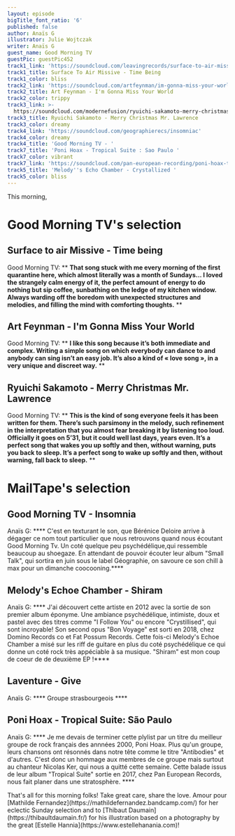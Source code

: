```yaml
---
layout: episode
bigTitle_font_ratio: '6'
published: false
author: Anaïs G
illustrator: Julie Wojtczak
writer: Anaïs G
guest_name: Good Morning TV
guestPic: guestPic452
track1_link: 'https://soundcloud.com/leavingrecords/surface-to-air-missive-time-being'
track1_title: Surface To Air Missive - Time Being
track1_color: bliss
track2_link: 'https://soundcloud.com/artfeynman/im-gonna-miss-your-world'
track2_title: Art Feynman - I'm Gonna Miss Your World
track2_color: trippy
track3_link: >-
  https://soundcloud.com/modernefusion/ryuichi-sakamoto-merry-christmas-mr-lawrence
track3_title: Ryuichi Sakamoto - Merry Christmas Mr. Lawrence
track3_color: dreamy
track4_link: 'https://soundcloud.com/geographierecs/insomniac'
track4_color: dreamy
track4_title: 'Good Morning TV - '
track7_title: 'Poni Hoax - Tropical Suite : Sao Paulo '
track7_color: vibrant
track7_link: 'https://soundcloud.com/pan-european-recording/poni-hoax-tropical-suite-sao'
track5_title: 'Melody''s Echo Chamber - Crystallized '
track5_color: bliss
---
```

<p id="introduction">This morning,</p>


# Good Morning TV's selection

## Surface to air Missive - Time being
Good Morning TV: ** **That song stuck with me every morning of the first quarantine here, which almost literally was a month of Sundays… I loved the strangely calm energy of it, the perfect amount of energy to do nothing but sip coffee, sunbathing on the ledge of my kitchen window. Always warding off the boredom with unexpected structures and melodies, and filling the mind with comforting thoughts.** **


## Art Feynman - I'm Gonna Miss Your World
Good Morning TV: ** **I like this song because it’s both immediate and complex. Writing a simple song on which everybody can dance to and anybody can sing isn’t an easy job. It’s also a kind of « love song », in a very unique and discreet way.** **

## Ryuichi Sakamoto - Merry Christmas Mr. Lawrence
Good Morning TV: ** **This is the kind of song everyone feels it has been written for them. There’s such parsimony in the melody, such refinement in the interpretation that you almost fear breaking it by listening too loud. Officially it goes on 5’31, but it could well last days, years even. It’s a perfect song that wakes you up softly and then, without warning, puts you back to sleep. It’s a perfect song to wake up softly and then, without warning, fall back to sleep.** **

# MailTape's selection

## Good Morning TV - Insomnia
Anaïs G: **** C'est en texturant le son, que Bérénice Deloire arrive à dégager ce nom tout particulier que nous retrouvons quand nous écoutant Good Morning Tv. Un coté quelque peu psychédélique,qui ressemble beaucoup au shoegaze. En attendant de pouvoir écouter leur album "Small Talk", qui sortira en juin sous le label Géographie, on savoure ce son chill à max pour un dimanche coocooning.****

## Melody's Echoe Chamber - Shiram
Anaïs G: **** J'ai découvert cette artiste en 2012 avec la sortie de son premier album éponyme. Une ambiance psychédélique, intimiste, doux et pastel avec des titres comme "I Follow You" ou encore "Crystillised", qui sont incroyable! Son second opus "Bon Voyage" est sorti en 2018, chez Domino Records co et Fat Possum Records. Cette fois-ci Melody's Echoe Chamber a misé sur les riff de guitare en plus du coté psychédélique ce qui donne un coté rock très appéciable à sa musique. "Shiram" est mon coup de coeur de de deuxième EP !****

## Laventure - Give
Anaïs G: **** Groupe strasbourgeois ****

## Poni Hoax - Tropical Suite: São Paulo
Anaïs G: **** Je me devais de terminer cette plylist par un titre du meilleur groupe de rock français des annnées 2000, Poni Hoax. Plus qu'un groupe, leurs chansons ont résonnés dans notre tête comme le titre "Antibodies" et d'autres. C'est donc un hommage aux membres de ce groupe mais surtout au chanteur Nicolas Ker, qui nous a quitté cette semaine. Cette balade issus de leur album "Tropical Suite" sortie en 2017, chez Pan European Records, nous fait planer dans une stratosphère. ****

<p id="outroduction">That's all for this morning folks! Take great care, share the love. Amour pour [Mathilde Fernandez](https://mathildefernandez.bandcamp.com/) for her eclectic Sunday selection and to [Thibaut Daumain](https://thibaultdaumain.fr/) for his illustration based on a photography by the great [Estelle Hannia](https://www.estellehanania.com)!</p>
